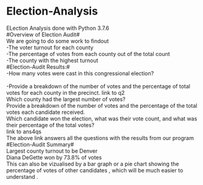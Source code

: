 # Election-Analysis
ELection Analysis done with Python 3.7.6<br/>
#Overview of Election Audit#<br/>
We are going to do some work to findout<br/>
-The voter turnout for each county<br/>
-The percentage of votes from each county out of the total count<br/>
-The county with the highest turnout<br/>
#Election-Audit Results:#<br/>
-How many votes were cast in this congressional election?
         <br/>
<br/>
-Provide a breakdown of the number of votes and the percentage of total votes for each county in the precinct.
link to q2<br/>
Which county had the largest number of votes?<br/>
Provide a breakdown of the number of votes and the percentage of the total votes each candidate received.<br/>
Which candidate won the election, what was their vote count, and what was their percentage of the total votes?<br/>
link to ans4qs<br/>
The above link answers all the questions with the results from our program
#Election-Audit Summary#<br/>
Largest county turnout to be Denver<br/>
Diana DeGette won by 73.8% of votes<br/>
This can also be vizualised by a bar graph or a pie chart showing the percentage of votes of other candidates , which will be much easier to understand .

